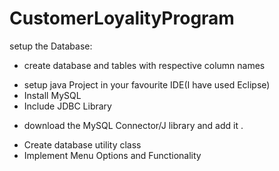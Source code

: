 # CustomerLoyalityProgram
setup the Database:
- create database and tables with respective column names
+ setup java Project in your favourite IDE(I have used Eclipse)
+ Install MySQL
+ Include JDBC Library
- download the MySQL Connector/J library and add it .
+ Create database utility class
+ Implement Menu Options and Functionality
